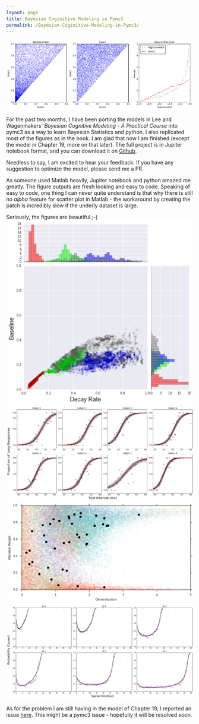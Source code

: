 ```yaml
---
layout: page
title: Bayesian Coginitive Modeling in Pymc3
permalink: /Bayesian-Coginitive-Modeling-in-Pymc3/
---
```


<img src="https://raw.githubusercontent.com/junpenglao/junpenglao.github.io/master/image/150316im1.png" />   


For the past two months, I have been porting the models in Lee and Wagenmakers' _Bayesian Cognitive Modeling - A Practical Course_ into pymc3 as a way to learn Bayesian Statistics and python. I also replicated most of the figures as in the book. I am glad that now I am finished (except the model in Chapter 19, more on that later). The full project is in Jupiter notebook format, and you can download it on [Github](https://github.com/junpenglao/Bayesian-Cognitive-Modeling-in-Pymc3).

Needless to say, I am excited to hear your feedback. If you have any suggestion to optimize the model, please send me a PR.

As someone used Matlab heavily, Jupiter notebook and python amazed me greatly. The figure outputs are fresh looking and easy to code. Speaking of easy to code, one thing I can never quite understand is that why there is still no _alpha_ feature for scatter plot in Matlab - the workaround by creating the patch is incredibly slow if the underly dataset is large.



Seriously, the figures are beautiful ;-)   
<img src="https://raw.githubusercontent.com/junpenglao/junpenglao.github.io/master/image/150316im2.png" />  
<img src="https://raw.githubusercontent.com/junpenglao/junpenglao.github.io/master/image/150316im3.png" />  
<img src="https://raw.githubusercontent.com/junpenglao/junpenglao.github.io/master/image/150316im4.png" />  
<img src="https://raw.githubusercontent.com/junpenglao/junpenglao.github.io/master/image/150316im5.png" />  

As for the problem I am still having in the model of Chapter 19, I reported an issue [here](https://github.com/pymc-devs/pymc3/issues/1018). This might be a pymc3 issue - hopefully it will be resolved soon.
